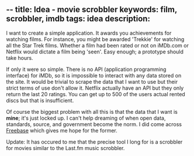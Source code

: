 --
title: Idea - movie scrobbler
keywords: film, scrobbler, imdb
tags: idea
description: 
--

I want to create a simple application. It awards you achievements for watching films. For instance, you might be awarded 'Trekkie' for watching all the Star Trek films. Whether a film had been rated or not on iMDb.com or Netflix would dictate a film being 'seen'. Easy enough; a prototype should take hours.

If only it were so simple. There is no API (application programming interface) for iMDb, so it is impossible to interact with any data stored on the site. It would be trivial to scrape the data that I want to use but their strict terms of use don't allow it. Netflix actually have an API but they only return the last 20 ratings. You can get up to 500 of the users actual rented discs but that is insufficient.

Of course the biggest problem with all this is that the data that I want is <b>mine</b>; it's just locked up. I can't help dreaming of when open data, standards, source, and government become the norm. I did come across [Freebase](http://www.freebase.com/) which gives me hope for the former.

Update: It has occured to me that the precise tool I long for is a scrobbler for movies similar to the Last.fm music scrobbler.
